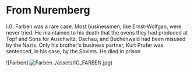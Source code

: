 # From Nuremberg

I.G. Farben was a rare case. Most businessmen, like Ernst-Wolfgan, were never tried. He maintained to his death that the ovens they had produced at Topf and Sons for Auschwitz, Dachau, and Buchenwald had been misused by the Nazis. Only his brother's business partner, Kurt Prufer was sentenced, in his case, by the Soviets. He died in prison



![Farben]
![Farben](../assets/IG_FARBEN.jpg)
./assets/IG_FARBEN.jpg)
